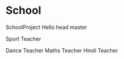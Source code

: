 # School
SchoolProject
Hello head master

Sport Teacher

Dance Teacher
Maths Teacher
Hindi Teacher

